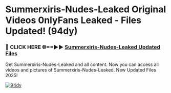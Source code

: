 # Summerxiris-Nudes-Leaked Original Videos 0nlyFans Leaked - Files Updated! (94dy)

<h3>🔴 CLICK HERE 🌐==►► <a href="https://tinyurl.com/4mcuefdz" rel="nofollow">Summerxiris-Nudes-Leaked Updated Files</a></h3>

Get Summerxiris-Nudes-Leaked and all content. Now you can access all videos and pictures of Summerxiris-Nudes-Leaked. New Updated Files 2025!

[![94dy](https://i.imgur.com/StAQSOY.gif)](https://tinyurl.com/4mcuefdz)

